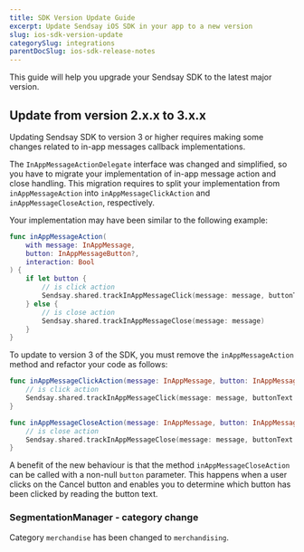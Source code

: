 ```yaml
---
title: SDK Version Update Guide
excerpt: Update Sendsay iOS SDK in your app to a new version
slug: ios-sdk-version-update
categorySlug: integrations
parentDocSlug: ios-sdk-release-notes
---
```


This guide will help you upgrade your Sendsay SDK to the latest major version.

## Update from version 2.x.x to 3.x.x

Updating Sendsay SDK to version 3 or higher requires making some changes related to in-app messages callback implementations.

The `InAppMessageActionDelegate` interface was changed and simplified, so you have to migrate your implementation of in-app message action and close handling. This migration requires to split your implementation from `inAppMessageAction` into `inAppMessageClickAction` and `inAppMessageCloseAction`, respectively.

Your implementation may have been similar to the following example:

```swift
func inAppMessageAction(
    with message: InAppMessage,
    button: InAppMessageButton?,
    interaction: Bool
) {
    if let button {
        // is click action
        Sendsay.shared.trackInAppMessageClick(message: message, buttonText: button.text, buttonLink: button.url)
    } else {
        // is close action
        Sendsay.shared.trackInAppMessageClose(message: message)
    } 
}
```

To update to version 3 of the SDK, you must remove the `inAppMessageAction` method and refactor your code as follows:

```swift
func inAppMessageClickAction(message: InAppMessage, button: InAppMessageButton) {
    // is click action
    Sendsay.shared.trackInAppMessageClick(message: message, buttonText: button.text, buttonLink: button.url)
}

func inAppMessageCloseAction(message: InAppMessage, button: InAppMessageButton?, interaction: Bool) {
    // is close action
    Sendsay.shared.trackInAppMessageClose(message: message, buttonText: button?.text, isUserInteraction: interaction)
}
```

A benefit of the new behaviour is that the method `inAppMessageCloseAction` can be called with a non-null `button` parameter. This happens when a user clicks on the Cancel button and enables you to determine which button has been clicked by reading the button text.

### SegmentationManager - category change

Category `merchandise` has been changed to `merchandising`.

